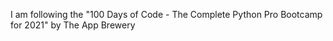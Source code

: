 I am following the "100 Days of Code - The Complete Python Pro Bootcamp for 2021" by The App Brewery 
